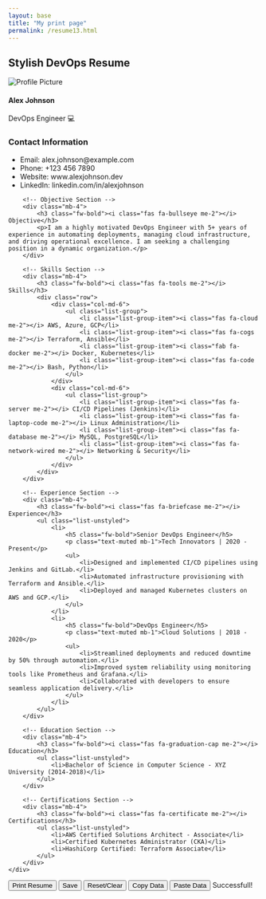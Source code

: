 ```yaml
---
layout: base
title: "My print page"
permalink: /resume13.html
---
```


<div class="container py-5">
    <h2>Stylish DevOps Resume</h2>
    <div id="resume" resumeid="resumeid01" class="printable-area border p-4" contenteditable="true">
        <!-- Header Section -->
        <div class="row mb-4">
            <div class="col-md-3 text-center">
                <img src="https://via.placeholder.com/150" class="rounded-circle img-fluid mb-3" alt="Profile Picture">
                <h4 class="fw-bold">Alex Johnson</h4>
                <p class="text-muted">DevOps Engineer 💻</p>
            </div>
            <div class="col-md-9">
                <h3 class="fw-bold"><i class="fas fa-address-card me-2"></i> Contact Information</h3>
                <ul class="list-unstyled">
                    <li><i class="fas fa-envelope me-2"></i> Email: alex.johnson@example.com</li>
                    <li><i class="fas fa-phone me-2"></i> Phone: +123 456 7890</li>
                    <li><i class="fas fa-globe me-2"></i> Website: www.alexjohnson.dev</li>
                    <li><i class="fab fa-linkedin me-2"></i> LinkedIn: linkedin.com/in/alexjohnson</li>
                </ul>
            </div>
        </div>

        <!-- Objective Section -->
        <div class="mb-4">
            <h3 class="fw-bold"><i class="fas fa-bullseye me-2"></i> Objective</h3>
            <p>I am a highly motivated DevOps Engineer with 5+ years of experience in automating deployments, managing cloud infrastructure, and driving operational excellence. I am seeking a challenging position in a dynamic organization.</p>
        </div>

        <!-- Skills Section -->
        <div class="mb-4">
            <h3 class="fw-bold"><i class="fas fa-tools me-2"></i> Skills</h3>
            <div class="row">
                <div class="col-md-6">
                    <ul class="list-group">
                        <li class="list-group-item"><i class="fas fa-cloud me-2"></i> AWS, Azure, GCP</li>
                        <li class="list-group-item"><i class="fas fa-cogs me-2"></i> Terraform, Ansible</li>
                        <li class="list-group-item"><i class="fab fa-docker me-2"></i> Docker, Kubernetes</li>
                        <li class="list-group-item"><i class="fas fa-code me-2"></i> Bash, Python</li>
                    </ul>
                </div>
                <div class="col-md-6">
                    <ul class="list-group">
                        <li class="list-group-item"><i class="fas fa-server me-2"></i> CI/CD Pipelines (Jenkins)</li>
                        <li class="list-group-item"><i class="fas fa-laptop-code me-2"></i> Linux Administration</li>
                        <li class="list-group-item"><i class="fas fa-database me-2"></i> MySQL, PostgreSQL</li>
                        <li class="list-group-item"><i class="fas fa-network-wired me-2"></i> Networking & Security</li>
                    </ul>
                </div>
            </div>
        </div>

        <!-- Experience Section -->
        <div class="mb-4">
            <h3 class="fw-bold"><i class="fas fa-briefcase me-2"></i> Experience</h3>
            <ul class="list-unstyled">
                <li>
                    <h5 class="fw-bold">Senior DevOps Engineer</h5>
                    <p class="text-muted mb-1">Tech Innovators | 2020 - Present</p>
                    <ul>
                        <li>Designed and implemented CI/CD pipelines using Jenkins and GitLab.</li>
                        <li>Automated infrastructure provisioning with Terraform and Ansible.</li>
                        <li>Deployed and managed Kubernetes clusters on AWS and GCP.</li>
                    </ul>
                </li>
                <li>
                    <h5 class="fw-bold">DevOps Engineer</h5>
                    <p class="text-muted mb-1">Cloud Solutions | 2018 - 2020</p>
                    <ul>
                        <li>Streamlined deployments and reduced downtime by 50% through automation.</li>
                        <li>Improved system reliability using monitoring tools like Prometheus and Grafana.</li>
                        <li>Collaborated with developers to ensure seamless application delivery.</li>
                    </ul>
                </li>
            </ul>
        </div>

        <!-- Education Section -->
        <div class="mb-4">
            <h3 class="fw-bold"><i class="fas fa-graduation-cap me-2"></i> Education</h3>
            <ul class="list-unstyled">
                <li>Bachelor of Science in Computer Science - XYZ University (2014-2018)</li>
            </ul>
        </div>

        <!-- Certifications Section -->
        <div class="mb-4">
            <h3 class="fw-bold"><i class="fas fa-certificate me-2"></i> Certifications</h3>
            <ul class="list-unstyled">
                <li>AWS Certified Solutions Architect - Associate</li>
                <li>Certified Kubernetes Administrator (CKA)</li>
                <li>HashiCorp Certified: Terraform Associate</li>
            </ul>
        </div>
    </div>
 </div>

<!-- Print Button -->
<div class="text-center mb-5">
    <button class="btn btn-primary" onclick="window.print()">
        <i class="fas fa-print me-2"></i> Print Resume
    </button>
    <button class="btn btn-primary" id="saveResume">
        <i class="fas fa-save me-2"></i> Save
    </button>
    <button class="btn btn-danger me-2" id="clearResume"><i class="fas fa-trash-alt"></i> Reset/Clear</button>
    <button class="btn btn-info me-2" id="copyResume"><i class="fas fa-copy"></i> Copy Data</button>
    <button class="btn btn-warning me-2" id="pasteResume"><i class="fas fa-clipboard"></i> Paste Data</button>
    <span id="successMessage" class="success-msg text-center">Successfull!</span>
</div>